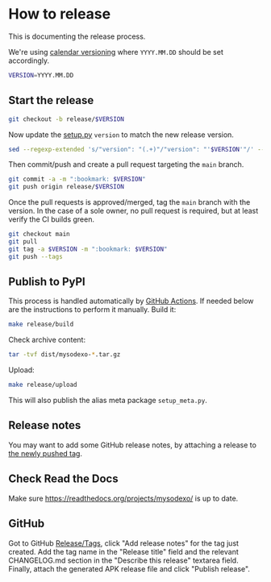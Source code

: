 # How to release

This is documenting the release process.

We're using [calendar versioning](https://calver.org/) where `YYYY.MM.DD` should be set accordingly.

```sh
VERSION=YYYY.MM.DD
```

## Start the release

```sh
git checkout -b release/$VERSION
```

Now update the [setup.py](../setup.py) `version` to match the new release version.

```sh
sed --regexp-extended 's/"version": "(.+)"/"version": "'$VERSION'"/' --in-place setup.py
```

Then commit/push and create a pull request targeting the `main` branch.

```sh
git commit -a -m ":bookmark: $VERSION"
git push origin release/$VERSION
```

Once the pull requests is approved/merged, tag the `main` branch with the version.
In the case of a sole owner, no pull request is required, but at least verify the CI builds green.

```sh
git checkout main
git pull
git tag -a $VERSION -m ":bookmark: $VERSION"
git push --tags
```

## Publish to PyPI

This process is handled automatically by [GitHub Actions](https://github.com/AndreMiras/mysodexo/actions/workflows/pypi-release.yml).
If needed below are the instructions to perform it manually.
Build it:

```sh
make release/build
```

Check archive content:

```sh
tar -tvf dist/mysodexo-*.tar.gz
```

Upload:

```sh
make release/upload
```

This will also publish the alias meta package `setup_meta.py`.

## Release notes

You may want to add some GitHub release notes, by attaching a release to
[the newly pushed tag](https://github.com/AndreMiras/mysodexo/tags).

## Check Read the Docs

Make sure <https://readthedocs.org/projects/mysodexo/> is up to date.

## GitHub

Got to GitHub [Release/Tags](https://github.com/AndreMiras/mysodexo/tags), click "Add release notes" for the tag just created.
Add the tag name in the "Release title" field and the relevant CHANGELOG.md section in the "Describe this release" textarea field.
Finally, attach the generated APK release file and click "Publish release".
